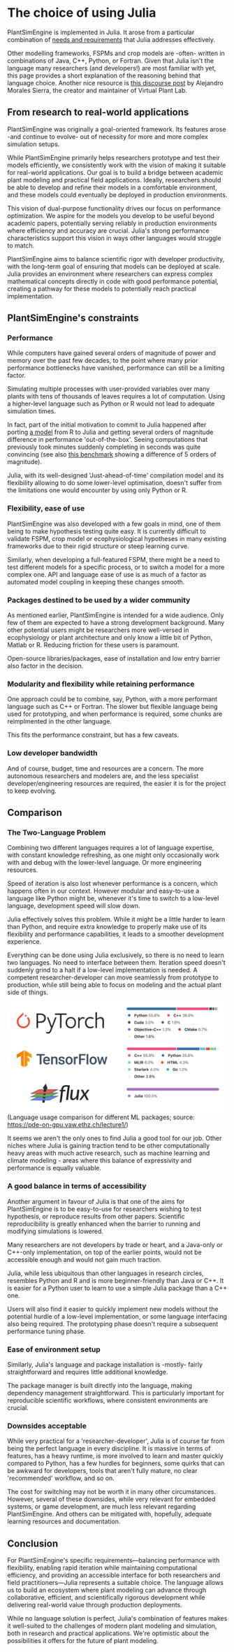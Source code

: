 # The choice of using Julia

PlantSimEngine is implemented in Julia. It arose from a particular combination of [needs and requirements](why_plantsimengine.md) that Julia addresses effectively.

Other modelling frameworks, FSPMs and crop models are -often- written in combinations of Java, C++, Python, or Fortran. Given that Julia isn't the language many researchers (and developers!) are most familiar with yet, this page provides a short explanation of the reasoning behind that language choice. Another nice resource is [this discourse post](https://fspm.discourse.group/t/why-is-julia-meant-for-fspm/175) by Alejandro Morales Sierra, the creator and maintainer of Virtual Plant Lab.

## From research to real-world applications

PlantSimEngine was originally a goal-oriented framework. Its features arose -and continue to evolve- out of necessity for more and more complex simulation setups.

While PlantSimEngine primarily helps researchers prototype and test their models efficiently, we consistently work with the vision of making it suitable for real-world applications. Our goal is to build a bridge between academic plant modeling and practical field applications. Ideally, researchers should be able to develop and refine their models in a comfortable environment, and these models could eventually be deployed in production environments.

This vision of dual-purpose functionality drives our focus on performance optimization. We aspire for the models you develop to be useful beyond academic papers, potentially serving reliably in production environments where efficiency and accuracy are crucial. Julia's strong performance characteristics support this vision in ways other languages would struggle to match.

PlantSimEngine aims to balance scientific rigor with developer productivity, with the long-term goal of ensuring that models can be deployed at scale. Julia provides an environment where researchers can express complex mathematical concepts directly in code with good performance potential, creating a pathway for these models to potentially reach practical implementation.

## PlantSimEngine's constraints

### Performance

While computers have gained several orders of magnitude of power and memory over the past few decades, to the point where many prior performance bottlenecks have vanished, performance can still be a limiting factor.

Simulating multiple processes with user-provided variables over many plants with tens of thousands of leaves requires a lot of computation. Using a higher-level language such as Python or R would not lead to adequate simulation times.

In fact, part of the initial motivation to commit to Julia happened after porting [a model](https://github.com/VEZY/DynACof.jl) from R to Julia and getting several orders of magnitude difference in performance 'out-of-the-box'. Seeing computations that previously took minutes suddenly completing in seconds was quite convincing (see also [this benchmark](https://vezy.github.io/PlantBiophysics-paper/notebooks_performance_Fig5_PlantBiophysics_performance/) showing a difference of 5 orders of magnitude).

Julia, with its well-designed 'Just-ahead-of-time' compilation model and its flexibility allowing to do some lower-level optimisation, doesn't suffer from the limitations one would encounter by using only Python or R.

### Flexibility, ease of use

PlantSimEngine was also developed with a few goals in mind, one of them being to make hypothesis testing quite easy. It is currently difficult to validate FSPM, crop model or ecophysiological hypotheses in many existing frameworks due to their rigid structure or steep learning curve.

Similarly, when developing a full-featured FSPM, there might be a need to test different models for a specific process, or to switch a model for a more complex one. API and language ease of use is as much of a factor as automated model coupling in keeping these changes smooth.

### Packages destined to be used by a wider community

As mentioned earlier, PlantSimEngine is intended for a wide audience. Only few of them are expected to have a strong development background. Many other potential users might be researchers more well-versed in ecophysiology or plant architecture and only know a little bit of Python, Matlab or R. Reducing friction for these users is paramount.

Open-source libraries/packages, ease of installation and low entry barrier also factor in the decision.

### Modularity and flexibility while retaining performance

One approach could be to combine, say, Python, with a more performant language such as C++ or Fortran. The slower but flexible language being used for prototyping, and when performance is required, some chunks are reimplmented in the other language.

This fits the performance constraint, but has a few caveats.

### Low developer bandwidth

And of course, budget, time and resources are a concern. The more autonomous researchers and modelers are, and the less specialist developer/engineering resources are required, the easier it is for the project to keep evolving.

## Comparison

### The Two-Language Problem

Combining two different languages requires a lot of language expertise, with constant knowledge refreshing, as one might only occasionally work with and debug with the lower-level language. Or more engineering resources.

Speed of iteration is also lost whenever performance is a concern, which happens often in our context. However modular and easy-to-use a language like Python might be, whenever it's time to switch to a low-level language, development speed will slow down.

Julia effectively solves this problem. While it might be a little harder to learn than Python, and require extra knowledge to properly make use of its flexibility and performance capabilities, it leads to a smoother development experience.

Everything can be done using Julia exclusively, so there is no need to learn two languages. No need to interface between them. Iteration speed doesn't suddenly grind to a halt if a low-level implementation is needed. A competent researcher-developer can move seamlessly from prototype to production, while still being able to focus on modeling and the actual plant side of things.

![Language usage comparison for different ML packages (source: https://pde-on-gpu.vaw.ethz.ch/lecture1/)](../www/l1_flux-vs-tensorflow.png)
(Language usage comparison for different ML packages; source: https://pde-on-gpu.vaw.ethz.ch/lecture1/)

It seems we aren't the only ones to find Julia a good tool for our job. Other niches where Julia is gaining traction tend to be other computationally heavy areas with much active research, such as machine learning and climate modeling - areas where this balance of expressivity and performance is equally valuable.

### A good balance in terms of accessibility

Another argument in favour of Julia is that one of the aims for PlantSimEngine is to be easy-to-use for researchers wishing to test hypothesis, or reproduce results from other papers. Scientific reproducibility is greatly enhanced when the barrier to running and modifying simulations is lowered.

Many researchers are not developers by trade or heart, and a Java-only or C++-only implementation, on top of the earlier points, would not be accessible enough and would not gain much traction.

Julia, while less ubiquitous than other languages in research circles, resembles Python and R and is more beginner-friendly than Java or C++. It is easier for a Python user to learn to use a simple Julia package than a C++ one.

Users will also find it easier to quickly implement new models without the potential hurdle of a low-level implementation, or some language interfacing also being required. The prototyping phase doesn't require a subsequent performance tuning phase.

### Ease of environment setup

Similarly, Julia's language and package installation is -mostly- fairly straightforward and requires little additional knowledge.

The package manager is built directly into the language, making dependency management straightforward. This is particularly important for reproducible scientific workflows, where consistent environments are crucial.

### Downsides acceptable

While very practical for a 'researcher-developer', Julia is of course far from being the perfect language in every discipline. It is massive in terms of features, has a heavy runtime, is more involved to learn and master quickly compared to Python, has a few hurdles for beginners, some quirks that can be awkward for developers, tools that aren't fully mature, no clear 'recommended' workflow, and so on. 

The cost for switching may not be worth it in many other circumstances. However, several of these downsides, while very relevant for embedded systems, or game development, are much less relevant regarding PlantSimEngine. And others can be mitigated with, hopefully, adequate learning resources and documentation.

## Conclusion

For PlantSimEngine's specific requirements—balancing performance with flexibility, enabling rapid iteration while maintaining computational efficiency, and providing an accessible interface for both researchers and field practitioners—Julia represents a suitable choice. The language allows us to build an ecosystem where plant modeling can advance through collaborative, efficient, and scientifically rigorous development while delivering real-world value through production deployments.

While no language solution is perfect, Julia's combination of features makes it well-suited to the challenges of modern plant modeling and simulation, both in research and practical applications. We're optimistic about the possibilities it offers for the future of plant modeling.
